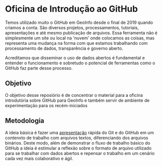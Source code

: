 # Oficina de Introdução ao GitHub

Temos utilizado muito o GitHub em GeoInfo desde o final de 2019 quando criamos a conta. São diversos projetos, processamentos, tutoriais, apresentações e até mesmo publicação de arquivos. Essa ferramenta não é simplesmente um site ou local na 'nuvem' onde colocamos as coisas, mas representa uma mudança na forma com que estamos trabalhando com processamento de dados, transparência e governo aberto.

Acreditamos que disseminar o uso de dados abertos é fundamental e entender o funcionamento e sobretudo o potencial de ferramentas como o GitHub faz parte desse processo.

## Objetivo

O objetivo desse reposiório é de concentrar o material para a oficina introdutória sobre GitHub para GeoInfo e também servir de ambiente de experimentação para os recém-iniciados

## Metodologia 

A ideia básica é fazer uma [apresentação](https://geoinfo-smdu.github.io/oficina-introducao-github/apresentacao-oficina-github.html) rápida do Git e do GitHub em um contenxto de trabalho com arquivos textos, diferenciando dos arquivos binários. Deste modo, além de demonstrar o fluxo de trabalho básico do GitHub a ideia é estimular a reflexão sobre o formato de arquivo utilizado para se trabalhar com dados abertos e repensar o trabalho em um cenário cada vez mais colaborativo e ágil.


